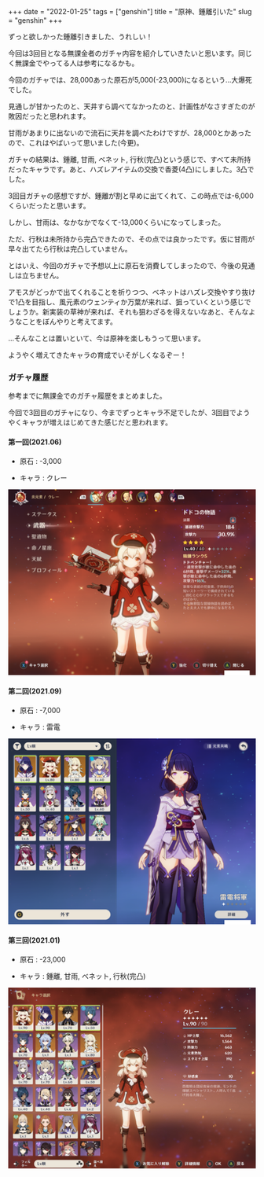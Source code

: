 +++
date = "2022-01-25"
tags = ["genshin"]
title = "原神、鍾離引いた"
slug = "genshin"
+++

ずっと欲しかった鍾離引きました、うれしい！

今回は3回目となる無課金者のガチャ内容を紹介していきたいと思います。同じく無課金でやってる人は参考になるかも。

今回のガチャでは、28,000あった原石が5,000(-23,000)になるという...大爆死でした。

見通しが甘かったのと、天井すら調べてなかったのと、計画性がなさすぎたのが敗因だったと思われます。

甘雨があまりに出ないので流石に天井を調べたわけですが、28,000とかあったので、これはやばいって思いました(今更)。

ガチャの結果は、鍾離, 甘雨, ベネット, 行秋(完凸)という感じで、すべて未所持だったキャラです。あと、ハズレアイテムの交換で香菱(4凸)にしました。3凸でした。

3回目ガチャの感想ですが、鍾離が割と早めに出てくれて、この時点では-6,000くらいだったと思います。

しかし、甘雨は、なかなかでなくて-13,000くらいになってしまった。

ただ、行秋は未所持から完凸できたので、その点では良かったです。仮に甘雨が早々出てたら行秋は完凸していません。

とはいえ、今回のガチャで予想以上に原石を消費してしまったので、今後の見通しは立ちません。

アモスがどっかで出てくれることを祈りつつ、ベネットはハズレ交換やすり抜けで1凸を目指し、風元素のウェンティか万葉が来れば、狙っていくという感じでしょうか。新実装の草神が来れば、それも狙わざるを得えないなあと、そんなようなことをぼんやりと考えてます。

...そんなことは置いといて、今は原神を楽しもうって思います。

ようやく増えてきたキャラの育成でいそがしくなるぞー！

### ガチャ履歴

参考までに無課金でのガチャ履歴をまとめました。

今回で3回目のガチャになり、今までずっとキャラ不足でしたが、3回目でようやくキャラが増えはじめてきた感じだと思われます。

#### 第一回(2021.06)

- 原石 : -3,000

- キャラ : クレー

![](https://raw.githubusercontent.com/syui/img/master/other/genshin_20210617_0001.png)

#### 第二回(2021.09)

- 原石 : -7,000

- キャラ : 雷電

![](https://raw.githubusercontent.com/syui/img/master/other/genshin_20210901_0002.png)

#### 第三回(2021.01)

- 原石 : -23,000

- キャラ : 鍾離, 甘雨, ベネット, 行秋(完凸)

![](https://raw.githubusercontent.com/syui/img/master/other/genshin_20220125_0000.jpg)
